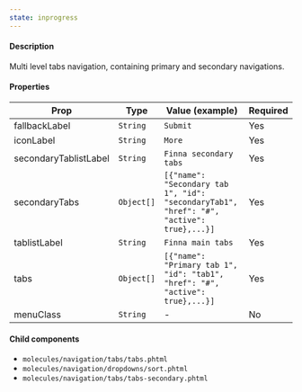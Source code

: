 ```yaml
---
state: inprogress
---
```


#### Description

Multi level tabs navigation, containing primary and secondary navigations.

#### Properties

| Prop                  | Type       | Value (example)                                                                          | Required |
| --------------------- | ---------- | ---------------------------------------------------------------------------------------- | -------- |
| fallbackLabel         | `String`   | `Submit`                                                                                 | Yes      |
| iconLabel             | `String`   | `More`                                                                                   | Yes      |
| secondaryTablistLabel | `String`   | `Finna secondary tabs`                                                                   | Yes      |
| secondaryTabs         | `Object[]` | `[{"name": "Secondary tab 1", "id": "secondaryTab1", "href": "#", "active": true},...}]` | Yes      |
| tablistLabel          | `String`   | `Finna main tabs`                                                                        | Yes      |
| tabs                  | `Object[]` | `[{"name": "Primary tab 1", "id": "tab1", "href": "#", "active": true},...}]`            | Yes      |
| menuClass             | `String`   | -                                                                                        | No       |

#### Child components

- `molecules/navigation/tabs/tabs.phtml`
- `molecules/navigation/dropdowns/sort.phtml`
- `molecules/navigation/tabs/tabs-secondary.phtml`
